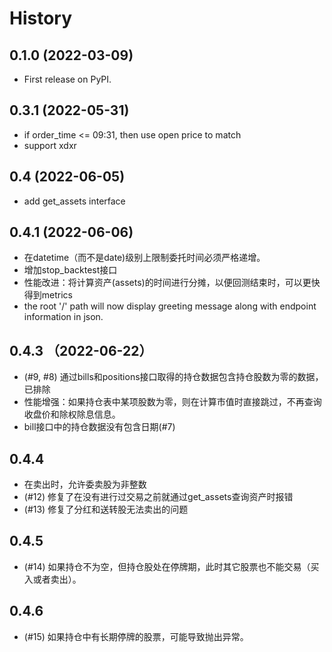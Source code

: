 # History

## 0.1.0 (2022-03-09)

* First release on PyPI.

## 0.3.1 (2022-05-31)

* if order_time <= 09:31, then use open price to match
* support xdxr
## 0.4 (2022-06-05)
* add get_assets interface

## 0.4.1 (2022-06-06)
* 在datetime（而不是date)级别上限制委托时间必须严格递增。
* 增加stop_backtest接口
* 性能改进：将计算资产(assets)的时间进行分摊，以便回测结束时，可以更快得到metrics
* the root '/' path will now display greeting message along with endpoint information in json.

## 0.4.3 （2022-06-22）
* (#9, #8) 通过bills和positions接口取得的持仓数据包含持仓股数为零的数据，已排除
* 性能增强：如果持仓表中某项股数为零，则在计算市值时直接跳过，不再查询收盘价和除权除息信息。
* bill接口中的持仓数据没有包含日期(#7)

## 0.4.4
* 在卖出时，允许委卖股为非整数
* (#12) 修复了在没有进行过交易之前就通过get_assets查询资产时报错
* (#13) 修复了分红和送转股无法卖出的问题

## 0.4.5
* (#14) 如果持仓不为空，但持仓股处在停牌期，此时其它股票也不能交易（买入或者卖出）。

## 0.4.6
* (#15) 如果持仓中有长期停牌的股票，可能导致抛出异常。
